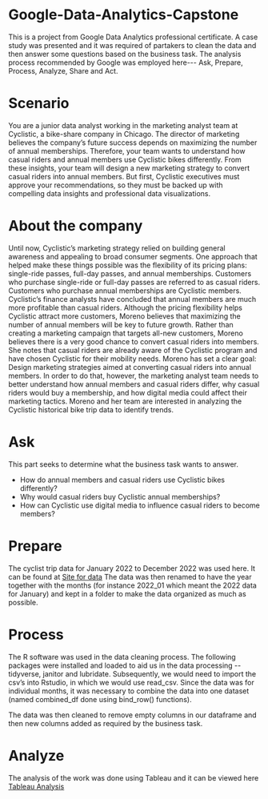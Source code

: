 # Google-Data-Analytics-Capstone
This is a project from Google Data Analytics professional certificate. A case study was presented and it was required of partakers to clean the data and then answer some questions based on the business task. The analysis process recommended by Google was employed here--- Ask, Prepare, Process, Analyze, Share and Act.

# Scenario
You are a junior data analyst working in the marketing analyst team at Cyclistic, a bike-share company in Chicago. The director of marketing believes the company’s future success depends on maximizing the number of annual memberships. Therefore, your team wants to understand how casual riders and annual members use Cyclistic bikes differently. From these insights, your team will design a new marketing strategy to convert casual riders into annual members. But first, Cyclistic executives must approve your recommendations, so they must be backed up with compelling data insights and professional data visualizations.

# About the company
Until now, Cyclistic’s marketing strategy relied on building general awareness and appealing to broad consumer segments. One approach that helped make these things possible was the flexibility of its pricing plans: single-ride passes, full-day passes, and annual memberships. Customers who purchase single-ride or full-day passes are referred to as casual riders. Customers who purchase annual memberships are Cyclistic members. Cyclistic’s finance analysts have concluded that annual members are much more profitable than casual riders. Although the pricing flexibility helps Cyclistic attract more customers, Moreno believes that maximizing the number of annual members will be key to future growth. Rather than creating a marketing campaign that targets all-new customers, Moreno believes there is a very good chance to convert casual riders into members. She notes that casual riders are already aware of the Cyclistic
program and have chosen Cyclistic for their mobility needs. Moreno has set a clear goal: Design marketing strategies aimed at converting casual riders into annual members. In order to do that, however, the marketing analyst team needs to better understand how annual members and casual riders differ, why casual riders would buy a membership, and how digital media could affect their marketing tactics. Moreno and her team are interested in analyzing the Cyclistic historical bike trip data to identify trends.


# Ask
This part seeks to determine what the business task wants to answer. 
- How do annual members and casual riders use Cyclistic bikes differently?
- Why would casual riders buy Cyclistic annual memberships?
- How can Cyclistic use digital media to influence casual riders to become members?

# Prepare
The cyclist trip data for January 2022 to December 2022 was used here. It can be found at [Site for data](https://divvy-tripdata.s3.amazonaws.com/index.html) The data was then renamed to have the year together with the months (for instance 2022_01 which meant the 2022 data for January) and kept in a folder to make the data organized as much as possible.


# Process
The R software was used in the data cleaning process. The following packages were installed and loaded to aid us in the data processing --tidyverse, janitor and lubridate.
Subsequently, we would need to import the csv’s into Rstudio, in which we would use read_csv. Since the data was for individual months, it was necessary to combine the data into one dataset (named combined_df done using bind_row() functions).

The data was then cleaned to remove empty columns in our dataframe and then new columns added as required by the business task.

# Analyze 
The analysis of the work was done using Tableau and it can be viewed here [Tableau Analysis](https://public.tableau.com/app/profile/frank.amo.agyei.owusu/viz/BikeProject-GoogleDataAnalyticsCapstoneCaseStudy1/Dashboard1)



